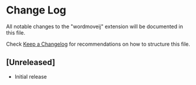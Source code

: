 # Change Log

All notable changes to the "wordmoveij" extension will be documented in this file.

Check [Keep a Changelog](http://keepachangelog.com/) for recommendations on how to structure this file.

## [Unreleased]

- Initial release